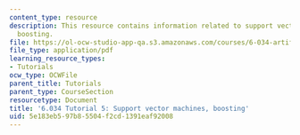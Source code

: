 ```yaml
---
content_type: resource
description: This resource contains information related to support vector machines,
  boosting.
file: https://ol-ocw-studio-app-qa.s3.amazonaws.com/courses/6-034-artificial-intelligence-fall-2010/5e183eb597b85504f2cd1391eaf92008_MIT6_034F10_tutor05.pdf
file_type: application/pdf
learning_resource_types:
- Tutorials
ocw_type: OCWFile
parent_title: Tutorials
parent_type: CourseSection
resourcetype: Document
title: '6.034 Tutorial 5: Support vector machines, boosting'
uid: 5e183eb5-97b8-5504-f2cd-1391eaf92008
---
```

